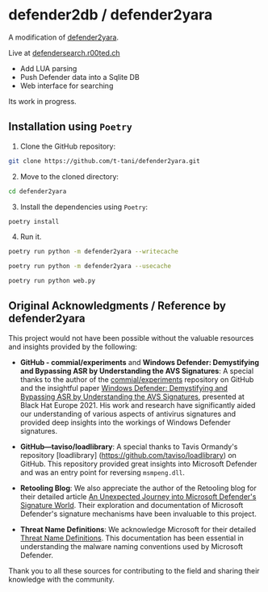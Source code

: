 # defender2db / defender2yara

A modification of [defender2yara](https://github.com/t-tani/defender2yara/). 

Live at [defendersearch.r00ted.ch](https://defendersearch.r00ted.ch)


* Add LUA parsing
* Push Defender data into a Sqlite DB
* Web interface for searching

Its work in progress.


## Installation using `Poetry`

1. Clone the GitHub repository:

```sh
git clone https://github.com/t-tani/defender2yara.git
```

2. Move to the cloned directory:

```sh
cd defender2yara
```

3. Install the dependencies using `Poetry`:

```sh
poetry install
```

4. Run it. 

```sh
poetry run python -m defender2yara --writecache

poetry run python -m defender2yara --usecache

poetry run python web.py
```


## Original Acknowledgments / Reference by defender2yara

This project would not have been possible without the valuable resources and insights provided by the following:

- **GitHub - commial/experiments** and **Windows Defender: Demystifying and Bypassing ASR by Understanding the AVS Signatures**: A special thanks to the author of the [commial/experiments](https://github.com/commial/experiments) repository on GitHub and the insightful paper [Windows Defender: Demystifying and Bypassing ASR by Understanding the AVS Signatures](https://i.blackhat.com/EU-21/Wednesday/EU-21-Mougey-Windows-Defender-demystifying-and-bypassing-asr-by-understanding-the-avs-signatures.pdf), presented at Black Hat Europe 2021. His work and research have significantly aided our understanding of various aspects of antivirus signatures and provided deep insights into the workings of Windows Defender signatures.

- **GitHub—taviso/loadlibrary**: A special thanks to Tavis Ormandy's repository [loadlibrary] (https://github.com/taviso/loadlibrary) on GitHub. This repository provided great insights into Microsoft Defender and was an entry point for reversing `msmpeng.dll`.

- **Retooling Blog**: We also appreciate the author of the Retooling blog for their detailed article [An Unexpected Journey into Microsoft Defender's Signature World](https://retooling.io/blog/an-unexpected-journey-into-microsoft-defenders-signature-world). Their exploration and documentation of Microsoft Defender's signature mechanisms have been invaluable to this project.

- **Threat Name Definitions**: We acknowledge Microsoft for their detailed [Threat Name Definitions](https://learn.microsoft.com/en-us/defender-xdr/malware-naming?view=o365-worldwide). This documentation has been essential in understanding the malware naming conventions used by Microsoft Defender.

Thank you to all these sources for contributing to the field and sharing their knowledge with the community.
